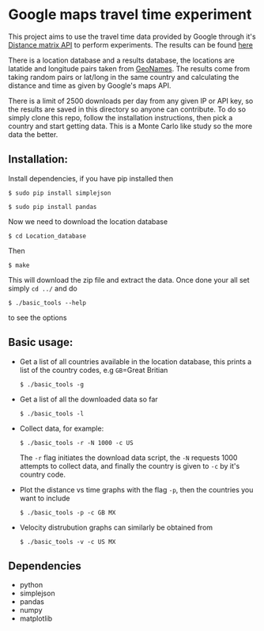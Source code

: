 Google maps travel time experiment
==================================


This project aims to use the travel time data provided by Google through it's
[Distance matrix API](https://developers.google.com/maps/documentation/distancematrix/)
to perform experiments. The results can be found [here](Results.md)

There is a location database and a results database, the locations are latatide
 and longitude pairs taken from [GeoNames](www.geonames.org). The results come
from taking random pairs or lat/long in the same country and calculating the 
distance and time as given by Google's maps API.  

There is a limit of 2500 downloads per day from any given IP or API key, so the
results are saved in this directory so anyone can contribute. To do so simply
clone this repo, follow the installation instructions, then pick a country and
start getting data. This is a Monte Carlo like study so the more data the
better.

Installation:
------------
Install dependencies, if you have pip installed then

``$ sudo pip install simplejson``

``$ sudo pip install pandas``

Now we need to download the location database

``$ cd Location_database``

Then 

``$ make ``

This will download the zip file and extract the data. Once done your all set
simply `cd ../` and do

``$ ./basic_tools --help`` 

to see the options

Basic usage:
------------
+ Get a list of all countries available in the location database, this
  prints a list of the country codes, e.g `GB`=Great Britian 

  ``$ ./basic_tools -g ``

+ Get a list of all the downloaded data so far

  ``$ ./basic_tools -l``

+ Collect data, for example:

  ``$ ./basic_tools -r -N 1000 -c US``

  The `-r` flag initiates the download data script, the `-N` requests 1000
  attempts to collect data, and finally the country is given to `-c` by it's
  country code. 

+ Plot the distance vs time graphs with the flag `-p`, then the countries you
want to include

  ``$ ./basic_tools -p -c GB MX``

+ Velocity distrubution graphs can similarly be obtained from

  ``$ ./basic_tools -v -c US MX``


Dependencies
------------
+ python
+ simplejson
+ pandas
+ numpy
+ matplotlib


